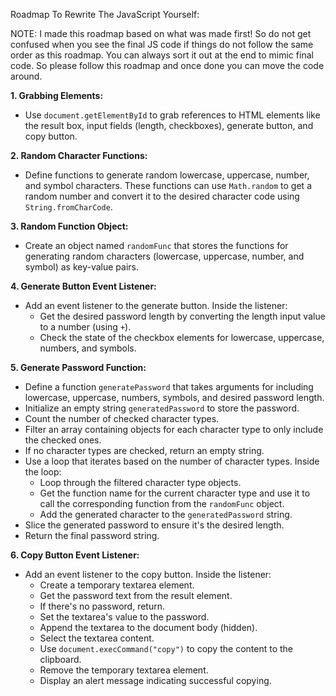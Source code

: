 Roadmap To Rewrite The JavaScript Yourself:

NOTE: I made this roadmap based on what was made first! So do not get confused when you see the final JS code if things do not follow the same order as this roadmap. You can always sort it out at the end to mimic final code. So please follow this roadmap and once done you can move the code around.

**1. Grabbing Elements:**

- Use `document.getElementById` to grab references to HTML elements like the result box, input fields (length, checkboxes), generate button, and copy button.

**2. Random Character Functions:**

- Define functions to generate random lowercase, uppercase, number, and symbol characters. These functions can use `Math.random` to get a random number and convert it to the desired character code using `String.fromCharCode`.

**3. Random Function Object:**

- Create an object named `randomFunc` that stores the functions for generating random characters (lowercase, uppercase, number, and symbol) as key-value pairs.

**4. Generate Button Event Listener:**

- Add an event listener to the generate button. Inside the listener:
  - Get the desired password length by converting the length input value to a number (using `+`).
  - Check the state of the checkbox elements for lowercase, uppercase, numbers, and symbols.

**5. Generate Password Function:**

- Define a function `generatePassword` that takes arguments for including lowercase, uppercase, numbers, symbols, and desired password length.
- Initialize an empty string `generatedPassword` to store the password.
- Count the number of checked character types.
- Filter an array containing objects for each character type to only include the checked ones.
- If no character types are checked, return an empty string.
- Use a loop that iterates based on the number of character types. Inside the loop:
  - Loop through the filtered character type objects.
  - Get the function name for the current character type and use it to call the corresponding function from the `randomFunc` object.
  - Add the generated character to the `generatedPassword` string.
- Slice the generated password to ensure it's the desired length.
- Return the final password string.

**6. Copy Button Event Listener:**

- Add an event listener to the copy button. Inside the listener:
  - Create a temporary textarea element.
  - Get the password text from the result element.
  - If there's no password, return.
  - Set the textarea's value to the password.
  - Append the textarea to the document body (hidden).
  - Select the textarea content.
  - Use `document.execCommand("copy")` to copy the content to the clipboard.
  - Remove the temporary textarea element.
  - Display an alert message indicating successful copying.
